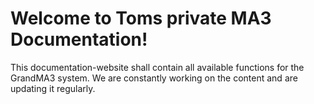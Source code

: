 
# Welcome to Toms private MA3 Documentation!

This documentation-website shall contain all available functions for the GrandMA3 system.
We are constantly working on the content and are updating it regularly.

